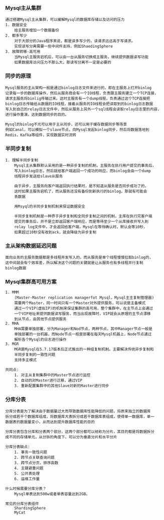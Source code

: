 ### Mysql主从集群
    通过搭建Mysql主从集群，可以缓解Mysql的数据库存储以及访问的压力
    1. 数据安全
        给主服务增加一个数据备份
    2. 都多写少
        对于大部分的Java程序来说，都是读多写少的，读请求远远高于写请求。
        实现读写分离需要一些中间件支持，例如ShaedingSphere
    3. 故障转移-高可用
        当Mysql主服务宕机后，可以由一台从服务切换成主服务，继续提供数据读写功能
        如果数据库访问压力不那么大，那读写分离不一定是必要的
    
### 同步的原理
    Mysql服务的主从架构一般是通过binlog日志文件来进行的，即在主服务上打开binlog
    记录每一步的数据库操作，然后从服务商会有一个IO线程，负责跟主服务建立一个TCP连接，
    请求主服务将binlig传输过来。这时主服务有一个dump线程，负责通过这个TCP连接把
    binlog日志传输给从数据的IO线程，接着从服务的IO线程会把读取到的binlog日志数据
    写入到自己的relay日志文件中，然后从服务上另外一个sql线程会读取relay日志里的内容，
    进行操作重演，达到数据同步的目的。

    Mysql的binlog不光可以用于主从同步，还可以用于缓存数据同步等场景
    例如Canal，可以模拟一个slave节点，向Mysql发起binlog同步，然后将数据落地到
    Redis，Kafka等组件，实现数据实时流转

### 半同步复制
    1. 理解半同步复制
        Mysql主从集群默认采用的是一种异步复制的机制，主服务在执行用户提交的事务后，
        写入binlog日志，然后就给客户端返回一个成功的响应，而binlog会由一个dump
        线程异步发送给slave从服务

        由于异步，主服务向客户端返回执行结果时，是不知道从服务是否同步成功了的，
        这时如果主服务宕机了，而从服务还没有备份到新执行的binlog，那就有可能会
        丢数据
        
        用Msyql的半同步复制机制来保证数据安全
        
        半同步复制机制是一种界于异步复制和全同步复制之间的机制，主库在执行完客户端
        提交的事务后，并不是立即返回客户端响应，而是等待至少一个从库接收并写入到
        relay log文件中，才会返回给客户端，Mysql在等待确认时，默认会等10秒，
        如果超过10秒没有收到ack，就会降级为异步复制

### 主从架构数据延迟问题
    面向业务的主服务数据都是多线程并发写入的，而从服务是单个线程慢慢拉取binlog的，
    这中间就会有个效率差，所以解决这个问题的关键就是让从服务也有多线程并行复制
    binlog数据

### Mysql集群高可用方案
    1. MMM
        (Master-Master replication managerfot Mysql，Mysql主主复制管理器)
        需要两个Master，同一时间只有一个Master对外提供服务，可以说是主备模式
        通过一个VIP(虚拟IP)的机制来保证集群的高可用，整个集群中，在主节点上会通过
        一个VIP地址来提供数据读写服务，而当出现故障时，VIP就会从原理的主节点漂移
        到从节点，由其他节点提供服务
    2. MHA
        MHA需要单独部署，分为Manager和Nod节点，两种节点，其中Manager节点一般是
        单独部署的一台机器，而Node节点一般是部署在每天Mysql机器上，Node节点通过
        解析各个Mysql的日志进行操作
    3. MGR
        MGR是Mysql在5.7.17版本后正式推出的一种组复制机制。主要解决传统异步复制和
        半同步复制的一致性问题
        支持多主模式

    共同点:
        1. 对主从复制集群中的Master节点进行监控
        2. 自动的对Master进行迁移，通过VIP
        3. 重新配置集群中的其他Slave对新的Master进行同步

### 分库分表
    分库分表是为了解决由于数据量过大而导致数据库性能降低的问题，将原来独立的数据库
    拆分成若干个数据库组成，将数据库大表拆分成若干数据库表组成，使得单一数据库，单一
    数据表的数据量变小，从而达到提升数据库性能的目的
    
    分库分表包含分库和分表两个部分，这两个部分都可以统称为分片，其目的都是将数据拆分
    成不同的存储单元，从分拆的角度下，可以分为垂直分片和水平分片
    
    分库分表缺点:
        1. 事务一致性问题
        2. 跨节点关联查询问题
        3. 跨节点分页，排序函数
        4. 主键避重问题
        5. 公共表处理
        6. 运维工作量

    什么时候需要分库分表？
        Mysql单表达到500w或者单表容量达到2GB。
    
    常见的分库分表组件
        ShardingSphere
        MyCat